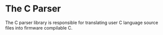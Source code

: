 The C Parser
============

  The C parser library is responsible for translating user C language source files into firmware compilable C.

